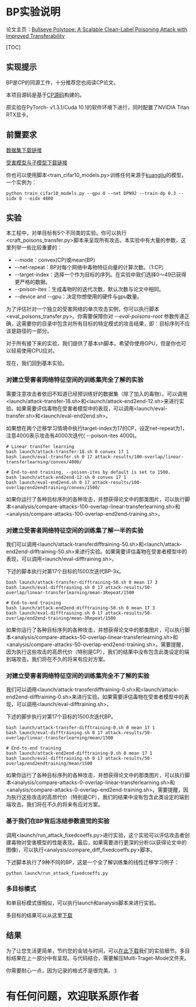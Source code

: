 # BP实验说明

论文主页：[Bullseye Polytope: A Scalable Clean-Label Poisoning Attack with Improved Transferability](https://arxiv.org/abs/2005.00191)

[TOC]

## 实现提示

BP是CP的同源工作，十分推荐您也阅读CP论文。

本项目源码是基于[CP源码](https://github.com/zhuchen03/ConvexPolytopePosioning/)构建的。

原实验在PyTorch- v1.3.1/Cuda 10.1的软件环境下进行，同时配置了NVIDIA Titan RTX显卡。



##  前置要求

[数据集下载链接](https://drive.google.com/file/d/1wVRobdlwvD9-VL9mYKCu_onq8PbbyP0V/view?usp=sharing)

[受害模型与子模型下载链接](https://drive.google.com/file/d/1TwxNbJ1arDNQrBJdt5AFeaAbKC65HOko/view?usp=sharing)

你也可以使用脚本<train_cifar10_models.py>训练任何来源于[kuangliu](https://github.com/kuangliu/pytorch-cifar)的模型，一个实例为：

```shell
python train_cifar10_models.py --gpu 0 --net DPN92 --train-dp 0.3 --sidx 0 --eidx 4800
```



## 实验

本工程中，对单目标有5个不同类的实验。你可以执行<craft_poisons_transfer.py>脚本来呈现所有攻击。本实验中有大量的参数，这里列举一些比较重要的：

* --mode：convex(CP)或mean(BP)
* --net-repeat：BP对每个网络中毒物特征向量的计算次数。（1:CP）
* --target-index：选择一个作为目标的序列。在实验中我们选择0～49已获得更严格的数据。
* --poison-ites：生成毒物时的迭代次数，默认次数与论文中相同。
* --device and --gpu：决定你想使用的硬件与gpu数量。

为了评估针对一个独立的受害网络的单次攻击实例，你可以执行脚本<eval_poisons_transfer.py>。你需要保障你对 *--eval-poisons-root* 参数传递正确，这需要你的目录中包含对所有目标的特定模式的攻击结果，即：目标序列不应该是路径的一部分。

对于所有接下来的实验，我们提供了基本sh脚本。希望你使用GPU，但是你也可以轻易使用CPU应对。

现在，我们回到基本实验。

### 对建立受害者网络特征空间的训练集完全了解的实验

需要注意攻击者依旧不知道已经预训练好的数据集（除了加入的毒物）。可以调用<launch/attack-transfer-18.sh>和<launch/attack-end2end-12.sh>来进行实验。如果需要评估毒物在受害者模型中的表现，可以调用<launch/eval-transfer.sh>和<launch/eval-end2end.sh>。

如果想在两个迁移学习情境中执行target-index为17的CP，设定net-repeat为1，注意4000表示攻击有4000次迭代( --poison-ites 4000)。

``` shell
# Linear transfer learning
bash launch/attack-transfer-18.sh 0 convex 17 1
bash launch/eval-transfer.sh 0 17 attack-results/100-overlap/linear-transferlearning/convex/4000/

# End-to-end training, --poison-ites by default is set to 1500.
bash launch/attack-end2end-12.sh 0 convex 17 1
bash launch/eval-end2end.sh 0 17 attack-results/100-overlap/end2endtraining/convex/1500/
```

如果你运行了各种目标序列的各种攻击，并想获得论文中的那类图片，可以执行脚本<analysis/compare-attacks-100-overlap-linear-transferlearning.sh>和<analysis/compare-attacks-100-overlap-end2end-training.sh>。



### 对建立受害者网络特征空间的训练集了解一半的实验

我们可以调用<launch/attack-transferdifftraining-50.sh>和<launch/attack-end2end-difftraining-50.sh>来进行实验。如果需要评估毒物在受害者模型中的表现，可以调用<launch/eval-difftraining.sh>。

下述的脚本执行对第17个目标的1500次迭代BP-3x。

``` shell
bash launch/attack-transfer-difftraining-50.sh 0 mean 17 3
bash launch/eval-difftraining.sh 0 17 attack-results/50-overlap/linear-transferlearning/mean-3Repeat/1500

# End-to-end training
bash launch/attack-end2end-difftraining-50.sh 0 mean 17 3
bash launch/eval-difftraining.sh 0 17 attack-results/50-overlap/end2end-training/mean-3Repeat/1500
```

如果你运行了各种目标序列的各种攻击，并想获得论文中的那类图片，可以执行脚本<analysis/compare-attacks-50-overlap-linear-transferlearning.sh>和<analysis/compare-attacks-50-overlap-end2end-training.sh>。需要提醒，因为执行这些攻击的高昂代价（特别是CP），我们的结果中没有包含此类设定的端到端攻击。我们将在不久的将来有应对方案。



### 对建立受害者网络特征空间的训练集完全不了解的实验

我们可以调用<launch/attack-transferdifftraining-0.sh>和<launch/attack-end2end-difftraining-0.sh>来进行实验。如果需要评估毒物在受害者模型中的表现，可以调用<launch/eval-difftraining.sh>。

下述的脚步执行对第17个目标的1500次迭代BP。

``` shell
bash launch/attack-transfer-difftraining-0.sh 0 mean 17 1
bash launch/eval-difftraining.sh 0 17 attack-results/50-overlap/linear-transferlearning/mean/1500

# End-to-end training
bash launch/attack-end2end-difftraining-0.sh 0 mean 17 1
bash launch/eval-difftraining.sh 0 17 attack-results/50-overlap/end2endtraining/mean/1500
```

如果你运行了各种目标序列的各种攻击，并想获得论文中的那类图片，可以执行脚本<analysis/compare-attacks-0-overlap-linear-transferlearning.sh>和<analysis/compare-attacks-0-overlap-end2end-training.sh>。需要提醒，因为执行这些攻击的高昂代价（特别是CP），我们的结果中没有包含此类设定的端到端攻击。我们将在不久的将来有应对方案。



### 基于我们在BP背后冻结参数直觉的实验

调用<launch/run_attack_fixedcoeffs.py>进行实验，这个实验可以评估攻击者创建毒物对受害模型的性能表现。最后，如果需要进行更深的分析(以获得论文中的图像)，可以执行<analysis/compare_diff_fixedcoeffs.py>脚本。

下述脚本执行了9种不同的BP，这是一个全了解训练集的线性迁移学习例子：

``` shell
python launch/run_attack_fixedcoeffs.py
```



### 多目标模式

和单目标模式很相似，可以执行launch和analysis脚本来进行实验。

多目标的结果可以从这里[下载](https://drive.google.com/file/d/13p24HnylrDLPIv3EHv7VGvwJgbqqctSg/view?usp=sharing)



## 结果

为了让您生活更简单，节约您的金钱与时间，可以[在此下载](https://drive.google.com/file/d/1mbQs239HVxnOLHdh1I2lE1B3zsmaBSO3/view?usp=sharing)我们的实验细节。多目标结果在上一部分中有呈现。与代码结合，需要解压Multi-Traget-Mode文件夹。

你需要耐心一点，因为记录的格式不是很完美。:)



# 有任何问题，欢迎联系原作者